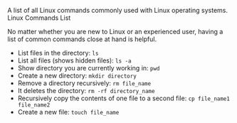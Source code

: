 A list of all Linux commands commonly used with Linux operating systems.
Linux Commands List

No matter whether you are new to Linux or an experienced user,
having a list of common commands close at hand is helpful.

- List files in the directory:
    `ls`
- List all files (shows hidden files):
    ` ls -a `
- Show directory you are currently working in:
    `pwd`
- Create a new directory:
    `mkdir directory`
- Remove a directory recursively:
    `rm file_name`
- It deletes the directory:
    `rm -rf directory_name`
- Recursively copy the contents of one file to a second file:
    `cp file_name1 file_name2`
- Create a new file:
    `touch file_name`   